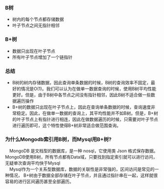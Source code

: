 ### B树
- 树内的每个节点都存储数据
- 叶子节点之间无指针相邻

### B+树
- 数据只出现在叶子节点
- 所有叶子节点增加了一个链指针

### 总结
- B树的树内存储数据，因此查询单条数据的时候，B树的查询效率不固定，最好的情况是O(1)。我们可以认为在做单一数据查询的时候，使用B树平均性能更好。但是，由于B树中各节点之间没有指针相邻，因此B树不适合做一些数据遍历操作
- B+树的数据只出现在叶子节点上，因此在查询单条数据的时候，查询速度非常稳定。因此，在做单一数据的查询上，其平均性能并不如B树。但是，B+树的叶子节点上有指针进行相连，因此在做数据遍历的时候，只需要对叶子节点进行遍历即可，这个特性使得B+树非常适合做范围查询。

### 为什么Mongodb索引用B树，而Mysql用B+树?
&ensp;&ensp;MongoDB 是文档型的数据库，是一种 nosql，它使用类 Json 格式保存数据。MongoDB使用B树，所有节点都有Data域，只要找到指定索引就可以进行访问，无疑单次查询平均快于Mysql    
&ensp;&ensp;Mysql作为一个关系型数据库，数据的关联性是非常强的，区间访问是常见的一种情况，
B+树由于数据全部存储在叶子节点，并且通过指针串在一起，这样就很容易的进行区间遍历甚至全部遍历。